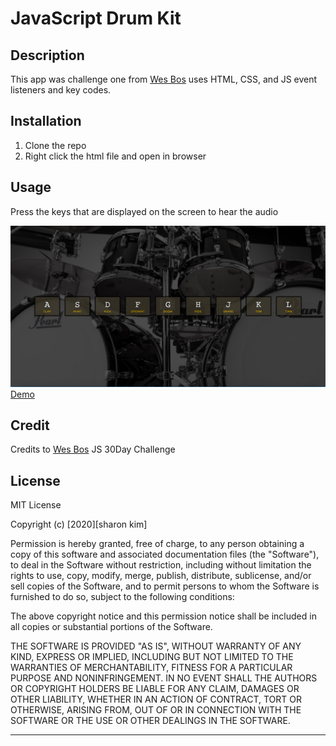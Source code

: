 # JavaScript Drum Kit

## Description

This app was challenge one from [Wes Bos](https://javascript30.com/) uses HTML, CSS, and JS event listeners and key codes.

## Installation

1. Clone the repo
2. Right click the html file and open in browser

## Usage

Press the keys that are displayed on the screen to hear the audio

![](./JS-DrumKit.png)
[Demo](https://drive.google.com/file/d/1rB2EAZccSm5igBO0Y_2juUl1lEsPkoRr/view)

## Credit

Credits to [Wes Bos](https://github.com/wesbos) JS 30Day Challenge

## License

MIT License

Copyright (c) [2020][sharon kim]

Permission is hereby granted, free of charge, to any person obtaining a copy
of this software and associated documentation files (the "Software"), to deal
in the Software without restriction, including without limitation the rights
to use, copy, modify, merge, publish, distribute, sublicense, and/or sell
copies of the Software, and to permit persons to whom the Software is
furnished to do so, subject to the following conditions:

The above copyright notice and this permission notice shall be included in all
copies or substantial portions of the Software.

THE SOFTWARE IS PROVIDED "AS IS", WITHOUT WARRANTY OF ANY KIND, EXPRESS OR
IMPLIED, INCLUDING BUT NOT LIMITED TO THE WARRANTIES OF MERCHANTABILITY,
FITNESS FOR A PARTICULAR PURPOSE AND NONINFRINGEMENT. IN NO EVENT SHALL THE
AUTHORS OR COPYRIGHT HOLDERS BE LIABLE FOR ANY CLAIM, DAMAGES OR OTHER
LIABILITY, WHETHER IN AN ACTION OF CONTRACT, TORT OR OTHERWISE, ARISING FROM,
OUT OF OR IN CONNECTION WITH THE SOFTWARE OR THE USE OR OTHER DEALINGS IN THE
SOFTWARE.

---

